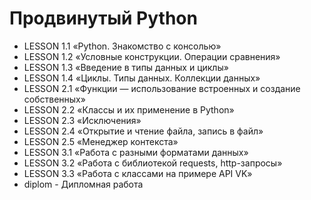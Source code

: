 Продвинутый Python
===================================================

* LESSON 1.1 «Python. Знакомство с консолью»
* LESSON 1.2 «Условные конструкции. Операции сравнения»
* LESSON 1.3 «Введение в типы данных и циклы»
* LESSON 1.4 «Циклы. Типы данных. Коллекции данных»
* LESSON 2.1 «Функции — использование встроенных и создание собственных»
* LESSON 2.2 «Классы и их применение в Python»
* LESSON 2.3 «Исключения»
* LESSON 2.4 «Открытие и чтение файла, запись в файл»
* LESSON 2.5 «Менеджер контекста»
* LESSON 3.1  «Работа с разными форматами данных»
* LESSON 3.2 «Работа с библиотекой requests, http-запросы»
* LESSON 3.3 «Работа с классами на примере API VK»
* diplom - Дипломная работа

